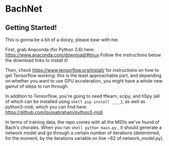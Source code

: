 # BachNet
## Getting Started!
This is gonna be a bit of a doozy, please bear with me.

First, grab Anaconda (for Python 3.6) here: https://www.anaconda.com/download/#linux
Follow the instructions below the download links to install it!

Then, check https://www.tensorflow.org/install/ for instructions on how to get Tensorflow working:
this is the least approachable part, and depending on whether you want to use GPU acceleration,
you might have a whole new gamut of steps to run through.

In addition to Tensorflow, you're going to need tflearn, scipy, and h5py (all of which
can be installed using ```shell pip install ____```), as well as python3-midi, which you can find
here: https://github.com/louisabraham/python3-midi

In terms of training data, the repo comes with all the MIDIs we've found of Bach's
chorales. When you run ```shell python main.py``` , it should generate a network model
and go through a certain number of iterations (determined, for the moment, by the
iterations variable on line ~82 of network_model.py).
